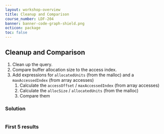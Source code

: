 ```yaml
---
layout: workshop-overview
title: Cleanup and Comparison
course_number: LDF-204
banner: banner-code-graph-shield.png
octicon: package
toc: false
---
```

## Cleanup and Comparison

1.  Clean up the query.
2.  Compare buffer allocation size to the access index.
3.  Add expressions for `allocatedUnits` (from the malloc) and a `maxAccessedIndex` (from array accesses)
    1.  Calculate the `accessOffset` / `maxAccessedIndex` (from array accesses)
    2.  Calculate the `allocSize` / `allocatedUnits` (from the malloc)
    3.  Compare them




### Solution
```ql file=./src/session/example7.ql
```



### First 5 results
```ql file=./tests/session/Example7/example7.expected#L1-L5



